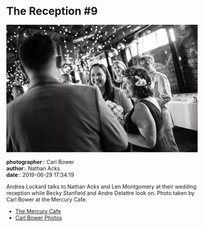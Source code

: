 # The Reception #9

![Andrea Lockard talks to Nathan Acks and Len Montgomery](assets/2019-06-29-set-3-the-reception-09.webp)

**photographer**:: Carl Bower  
**author**:: Nathan Acks  
**date**:: 2019-06-29 17:34:19

Andrea Lockard talks to Nathan Acks and Len Montgomery at their wedding reception while Becky Stanfield and Andre Delattre look on. Photo taken by Carl Bower at the Mercury Cafe.

* [The Mercury Cafe](http://mercurycafe.com)
* [Carl Bower Photos](https://carlbowerphotos.com)
